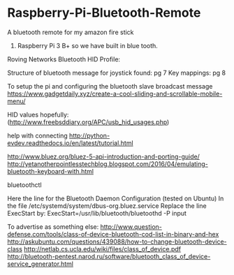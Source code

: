 # Raspberry-Pi-Bluetooth-Remote
A bluetooth remote for my amazon fire stick


1. Raspberry Pi 3 B+ so we have built in blue tooth.


Roving Networks Bluetooth HID Profile:

Structure of bluetooth message for joystick found: pg 7 
Key mappings: pg 8

To setup the pi and configuring the bluetooth slave broadcast message
https://www.gadgetdaily.xyz/create-a-cool-sliding-and-scrollable-mobile-menu/


HID values hopefully:(http://www.freebsddiary.org/APC/usb_hid_usages.php)

help with connecting
http://python-evdev.readthedocs.io/en/latest/tutorial.html



http://www.bluez.org/bluez-5-api-introduction-and-porting-guide/
http://yetanotherpointlesstechblog.blogspot.com/2016/04/emulating-bluetooth-keyboard-with.html

 bluetoothctl


Here the line for the Bluetooth Daemon Configuration (tested on Ubuntu)
In the file /etc/systemd/system/dbus-org.bluez.service
Replace the line ExecStart by:
ExecStart=/usr/lib/bluetooth/bluetoothd -P input

To advertise as something else: http://www.question-defense.com/tools/class-of-device-bluetooth-cod-list-in-binary-and-hex
                               http://askubuntu.com/questions/439088/how-to-change-bluetooth-device-class
                               http://netlab.cs.ucla.edu/wiki/files/class_of_device.pdf
http://bluetooth-pentest.narod.ru/software/bluetooth_class_of_device-service_generator.html
